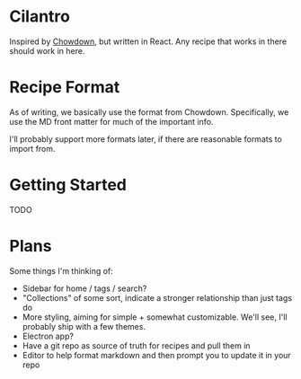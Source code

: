 # Cilantro

Inspired by [Chowdown](https://chowdown.io), but written in React. Any recipe that works in there should work in here.

# Recipe Format

As of writing, we basically use the format from Chowdown. Specifically, we use the MD front matter for much of the important info.

I'll probably support more formats later, if there are reasonable formats to import from.

# Getting Started

TODO

# Plans

Some things I'm thinking of:

- Sidebar for home / tags / search?
- "Collections" of some sort, indicate a stronger relationship than just tags do
- More styling, aiming for simple + somewhat customizable. We'll see, I'll probably ship with a few themes.
- Electron app?
- Have a git repo as source of truth for recipes and pull them in
- Editor to help format markdown and then prompt you to update it in your repo
